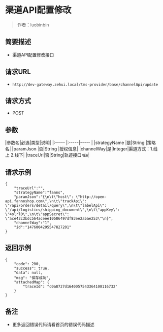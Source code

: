 #  渠道API配置修改

> 作者：luobinbin

## 简要描述

- 渠道API配置修改接口

## 请求URL
- `http://dev-gateway.zehui.local/tms-provider/base/channelApi/update`
  
## 请求方式
- POST

## 参数

|参数名|必选|类型|说明|
|:-----  |:-----|-----                  |
|strategyName |是|String  |策略名|
|paramJson |否|String   |授权信息|
|channelWay|是|Integer|渠道方式：1.线上 2.线下|
|traceUrl|否|String|轨迹接口`NEW`|
## 请求示例 

``` 
{
    "traceUrl":"",
    "strategyName":"fanno",
    "paramJson":"{\n\t\"host\": \"http://open-api.fannoshop.com\",\n\t\"trackApi\": \"/api/orders/detail/query\",\n\t\"labelApi\": \"/api/logistics/shipping_document\",\n\t\"appKey\": \"4olrl0\",\n\t\"appSecret\": \"ace42c3bdc564aceee10586497df83ee2a5ae253\"\n}",
    "channelWay":"1",
    "id":"1476004205547827201"
}
```

## 返回示例 

``` 
{
    "code": 200,
    "success": true,
    "data": null,
    "msg": "保存成功",
    "attachedMap": {
        "traceId": "c0a8727d1640057543364100116732"
    }
}
```


## 备注 

- 更多返回错误代码请看首页的错误代码描述